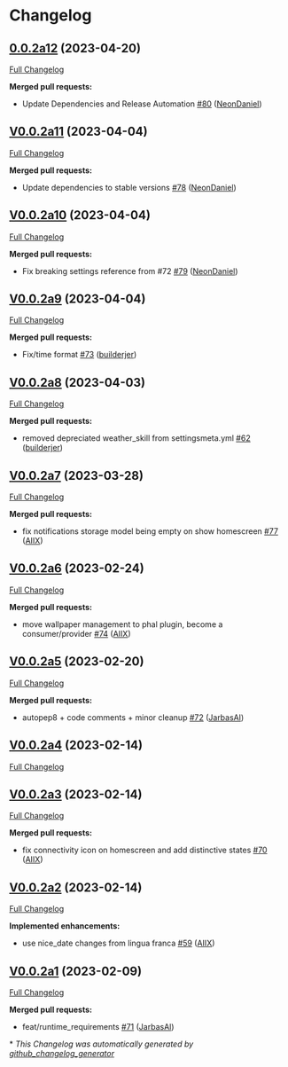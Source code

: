 # Changelog

## [0.0.2a12](https://github.com/OpenVoiceOS/skill-ovos-homescreen/tree/0.0.2a12) (2023-04-20)

[Full Changelog](https://github.com/OpenVoiceOS/skill-ovos-homescreen/compare/V0.0.2a11...0.0.2a12)

**Merged pull requests:**

- Update Dependencies and Release Automation [\#80](https://github.com/OpenVoiceOS/skill-ovos-homescreen/pull/80) ([NeonDaniel](https://github.com/NeonDaniel))

## [V0.0.2a11](https://github.com/OpenVoiceOS/skill-ovos-homescreen/tree/V0.0.2a11) (2023-04-04)

[Full Changelog](https://github.com/OpenVoiceOS/skill-ovos-homescreen/compare/V0.0.2a10...V0.0.2a11)

**Merged pull requests:**

- Update dependencies to stable versions [\#78](https://github.com/OpenVoiceOS/skill-ovos-homescreen/pull/78) ([NeonDaniel](https://github.com/NeonDaniel))

## [V0.0.2a10](https://github.com/OpenVoiceOS/skill-ovos-homescreen/tree/V0.0.2a10) (2023-04-04)

[Full Changelog](https://github.com/OpenVoiceOS/skill-ovos-homescreen/compare/V0.0.2a9...V0.0.2a10)

**Merged pull requests:**

- Fix breaking settings reference from \#72 [\#79](https://github.com/OpenVoiceOS/skill-ovos-homescreen/pull/79) ([NeonDaniel](https://github.com/NeonDaniel))

## [V0.0.2a9](https://github.com/OpenVoiceOS/skill-ovos-homescreen/tree/V0.0.2a9) (2023-04-04)

[Full Changelog](https://github.com/OpenVoiceOS/skill-ovos-homescreen/compare/V0.0.2a8...V0.0.2a9)

**Merged pull requests:**

- Fix/time format [\#73](https://github.com/OpenVoiceOS/skill-ovos-homescreen/pull/73) ([builderjer](https://github.com/builderjer))

## [V0.0.2a8](https://github.com/OpenVoiceOS/skill-ovos-homescreen/tree/V0.0.2a8) (2023-04-03)

[Full Changelog](https://github.com/OpenVoiceOS/skill-ovos-homescreen/compare/V0.0.2a7...V0.0.2a8)

**Merged pull requests:**

- removed depreciated weather\_skill from settingsmeta.yml [\#62](https://github.com/OpenVoiceOS/skill-ovos-homescreen/pull/62) ([builderjer](https://github.com/builderjer))

## [V0.0.2a7](https://github.com/OpenVoiceOS/skill-ovos-homescreen/tree/V0.0.2a7) (2023-03-28)

[Full Changelog](https://github.com/OpenVoiceOS/skill-ovos-homescreen/compare/V0.0.2a6...V0.0.2a7)

**Merged pull requests:**

- fix notifications storage model being empty on show homescreen [\#77](https://github.com/OpenVoiceOS/skill-ovos-homescreen/pull/77) ([AIIX](https://github.com/AIIX))

## [V0.0.2a6](https://github.com/OpenVoiceOS/skill-ovos-homescreen/tree/V0.0.2a6) (2023-02-24)

[Full Changelog](https://github.com/OpenVoiceOS/skill-ovos-homescreen/compare/V0.0.2a5...V0.0.2a6)

**Merged pull requests:**

- move wallpaper management to phal plugin, become a consumer/provider [\#74](https://github.com/OpenVoiceOS/skill-ovos-homescreen/pull/74) ([AIIX](https://github.com/AIIX))

## [V0.0.2a5](https://github.com/OpenVoiceOS/skill-ovos-homescreen/tree/V0.0.2a5) (2023-02-20)

[Full Changelog](https://github.com/OpenVoiceOS/skill-ovos-homescreen/compare/V0.0.2a4...V0.0.2a5)

**Merged pull requests:**

- autopep8 + code comments + minor cleanup [\#72](https://github.com/OpenVoiceOS/skill-ovos-homescreen/pull/72) ([JarbasAl](https://github.com/JarbasAl))

## [V0.0.2a4](https://github.com/OpenVoiceOS/skill-ovos-homescreen/tree/V0.0.2a4) (2023-02-14)

[Full Changelog](https://github.com/OpenVoiceOS/skill-ovos-homescreen/compare/V0.0.2a3...V0.0.2a4)

## [V0.0.2a3](https://github.com/OpenVoiceOS/skill-ovos-homescreen/tree/V0.0.2a3) (2023-02-14)

[Full Changelog](https://github.com/OpenVoiceOS/skill-ovos-homescreen/compare/V0.0.2a2...V0.0.2a3)

**Merged pull requests:**

- fix connectivity icon on homescreen and add distinctive states [\#70](https://github.com/OpenVoiceOS/skill-ovos-homescreen/pull/70) ([AIIX](https://github.com/AIIX))

## [V0.0.2a2](https://github.com/OpenVoiceOS/skill-ovos-homescreen/tree/V0.0.2a2) (2023-02-14)

[Full Changelog](https://github.com/OpenVoiceOS/skill-ovos-homescreen/compare/V0.0.2a1...V0.0.2a2)

**Implemented enhancements:**

- use nice\_date changes from lingua franca [\#59](https://github.com/OpenVoiceOS/skill-ovos-homescreen/pull/59) ([AIIX](https://github.com/AIIX))

## [V0.0.2a1](https://github.com/OpenVoiceOS/skill-ovos-homescreen/tree/V0.0.2a1) (2023-02-09)

[Full Changelog](https://github.com/OpenVoiceOS/skill-ovos-homescreen/compare/V0.0.1...V0.0.2a1)

**Merged pull requests:**

- feat/runtime\_requirements [\#71](https://github.com/OpenVoiceOS/skill-ovos-homescreen/pull/71) ([JarbasAl](https://github.com/JarbasAl))



\* *This Changelog was automatically generated by [github_changelog_generator](https://github.com/github-changelog-generator/github-changelog-generator)*
